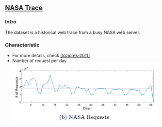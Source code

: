 ## [NASA Trace](ftp://ita.ee.lbl.gov/html/contrib/NASA-HTTP.html)


### Intro
The dataset is a historical web trace from a busy NASA web server.

### Characteristic
- For more details, check [[Idziorek-2011]](../papers/IdziorekT11_CCSW_Detecting-Fraudulent-Use-of-Cloud-Resources.md)
- Number of request per day
    <div text-align = "center">
        <img src= "../figs/NASA-Request.PNG" width = "600px" />
     </div>

